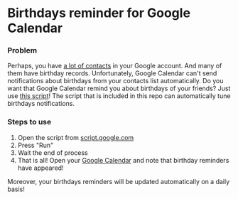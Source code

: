 # Birthdays reminder for Google Calendar

### Problem
Perhaps, you have [a lot of contacts](https://contacts.google.com) in your Google account. And many of them have birthday records. Unfortunately, Google Calendar can't send notifications about birthdays from your contacts list automatically. Do you want that Google Calendar remind you about birthdays of your friends? Just use [this script](https://github.com/Egor92/GoogleCalendar.BirthdaysReminder/blob/master/main.gs "main.gs")! The script that is included in this repo can automatically tune birthdays notifications.

### Steps to use
1. Open the script from [script.google.com](https://script.google.com/home/projects/1nER17XCY-AazE5sSVkdo5RxnOfSMsdMKyRkcmsgsxKNVF78mOlwOcNN1)
1. Press "Run"
1. Wait the end of process
1. That is all! Open your [Google Calendar](https://calendar.google.com/) and note that birthday reminders have appeared!

Moreover, your birthdays reminders will be updated automatically on a daily basis!
